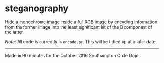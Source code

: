 # steganography

Hide a monochrome image inside a full RGB image by encoding information from the former image into the least significant bit of the B component of the latter.

_Note:_ All code is currently in `encode.py`. This will be tidied up at a later date.

---

Made in 90 minutes for the October 2016 Southampton Code Dojo.
